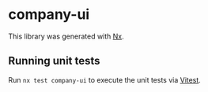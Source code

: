 # company-ui

This library was generated with [Nx](https://nx.dev).

## Running unit tests

Run `nx test company-ui` to execute the unit tests via [Vitest](https://vitest.dev/).
